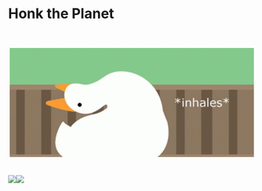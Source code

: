 # Honk the Planet

<div align="center">
    <br>
    <br>
    <img src="https://raw.githubusercontent.com/whiteyhat/whiteyhat/main/honk.gif">
    <br>
</div>
<br>
<br>
<a href="https://feisky.xyz/about">
  <img align="left" src="https://github-readme-stats.vercel.app/api?username=whiteyhat&show_icons=true" />
</a>
<a href="https://feisky.xyz/about">
  <img align="left" src="https://github-readme-stats.vercel.app/api/top-langs/?username=whiteyhat&hide=html,css" />
</a>
